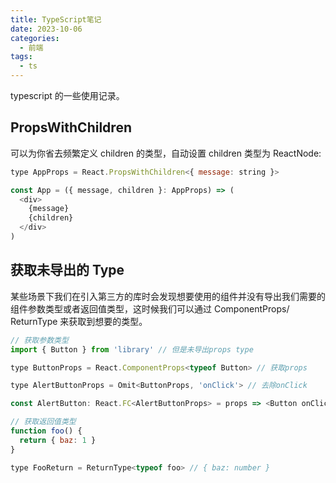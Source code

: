 ```yaml
---
title: TypeScript笔记
date: 2023-10-06
categories:
  - 前端
tags:
  - ts
---
```


typescript 的一些使用记录。

## PropsWithChildren

可以为你省去频繁定义 children 的类型，自动设置 children 类型为 ReactNode:

```js
type AppProps = React.PropsWithChildren<{ message: string }>

const App = ({ message, children }: AppProps) => (
  <div>
    {message}
    {children}
  </div>
)
```

## 获取未导出的 Type

某些场景下我们在引入第三方的库时会发现想要使用的组件并没有导出我们需要的组件参数类型或者返回值类型，这时候我们可以通过 ComponentProps/ ReturnType 来获取到想要的类型。

```js
// 获取参数类型
import { Button } from 'library' // 但是未导出props type

type ButtonProps = React.ComponentProps<typeof Button> // 获取props

type AlertButtonProps = Omit<ButtonProps, 'onClick'> // 去除onClick

const AlertButton: React.FC<AlertButtonProps> = props => <Button onClick={() => alert('hello')} {...props} />

// 获取返回值类型
function foo() {
  return { baz: 1 }
}

type FooReturn = ReturnType<typeof foo> // { baz: number }
```
